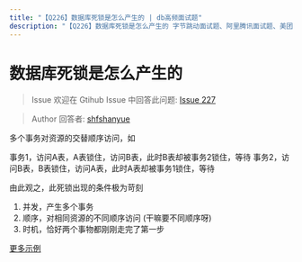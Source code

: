 ```yaml
---
title: "【Q226】数据库死锁是怎么产生的 | db高频面试题"
description: "【Q226】数据库死锁是怎么产生的 字节跳动面试题、阿里腾讯面试题、美团小米面试题。"
---
```


# 数据库死锁是怎么产生的

> Issue
> 欢迎在 Gtihub Issue 中回答此问题: [Issue 227](https://github.com/shfshanyue/Daily-Question/issues/227)

> Author
> 回答者: [shfshanyue](https://github.com/shfshanyue)

多个事务对资源的交替顺序访问，如

事务1，访问A表，A表锁住，访问B表，此时B表却被事务2锁住，等待
事务2，访问B表，B表锁住，访问A表，此时A表却被事务1锁住，等待

由此观之，此死锁出现的条件极为苛刻

1. 并发，产生多个事务
1. 顺序，对相同资源的不同顺序访问 (干嘛要不同顺序呀)
1. 时机，恰好两个事物都刚刚走完了第一步

[更多示例](https://www.cnblogs.com/wezheng/p/8366029.html)
